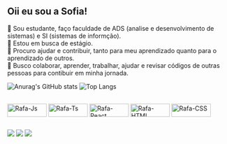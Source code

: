 ## Oii eu sou a Sofia!
🔭 Sou estudante, faço faculdade de ADS (analise e desenvolvimento de sistemas) e SI (sistemas de informção).<br>
👋 Estou em busca de estágio.<br>
🤝 Procuro ajudar e contribuir, tanto para meu aprendizado quanto para o aprendizado de outros.<br>
👯 Busco colaborar, aprender, trabalhar, ajudar e revisar códigos de outras pessoas para contibuir em minha jornada.<br>

![Anurag's GitHub stats](https://github-readme-stats.vercel.app/api?username=sofiacarvalho2&show_icons=true&theme=transparent)
![Top Langs](https://github-readme-stats.vercel.app/api/top-langs/?username=sofiacarvalho2&layout=compact&theme=transparent)

<div style="display: inline_block"><br>
  <img align="center" alt="Rafa-Js" height="30" width="90" src="https://img.shields.io/badge/Java-ED8B00?style=for-the-badge&logo=openjdk&logoColor=white">
  <img align="center" alt="Rafa-Ts" height="30" width="90" src="https://img.shields.io/badge/PHP-777BB4?style=for-the-badge&logo=php&logoColor=white">
  <img align="center" alt="Rafa-React" height="30" width="90" src="https://img.shields.io/badge/Kotlin-0095D5?&style=for-the-badge&logo=kotlin&logoColor=white">
  <img align="center" alt="Rafa-HTML" height="30" width="90" src="https://img.shields.io/badge/HTML5-E34F26?style=for-the-badge&logo=html5&logoColor=white">
  <img align="center" alt="Rafa-CSS" height="30" width="90" src="https://img.shields.io/badge/CSS3-1572B6?style=for-the-badge&logo=css3&logoColor=white">
 </div>

##
<div>
  <a href="https://instagram.com/davidsofia26" target="_blank"><img src="https://img.shields.io/badge/-Instagram-%23E4405F?style=for-the-badge&logo=instagram&logoColor=white" target="_blank"></a>
 	 <a href = "mailto:sofiacarvalho2004@proton.me"><img src="https://img.shields.io/badge/ProtonMail-8B89CC?style=for-the-badge&logo=protonmail&logoColor=white" target="_blank"></a>
  <a href="https://www.linkedin.com/in/sofia-david-de-carvalho-70006b316" target="_blank"><img src="https://img.shields.io/badge/-LinkedIn-%230077B5?style=for-the-badge&logo=linkedin&logoColor=white" target="_blank"></a> 
</div>
